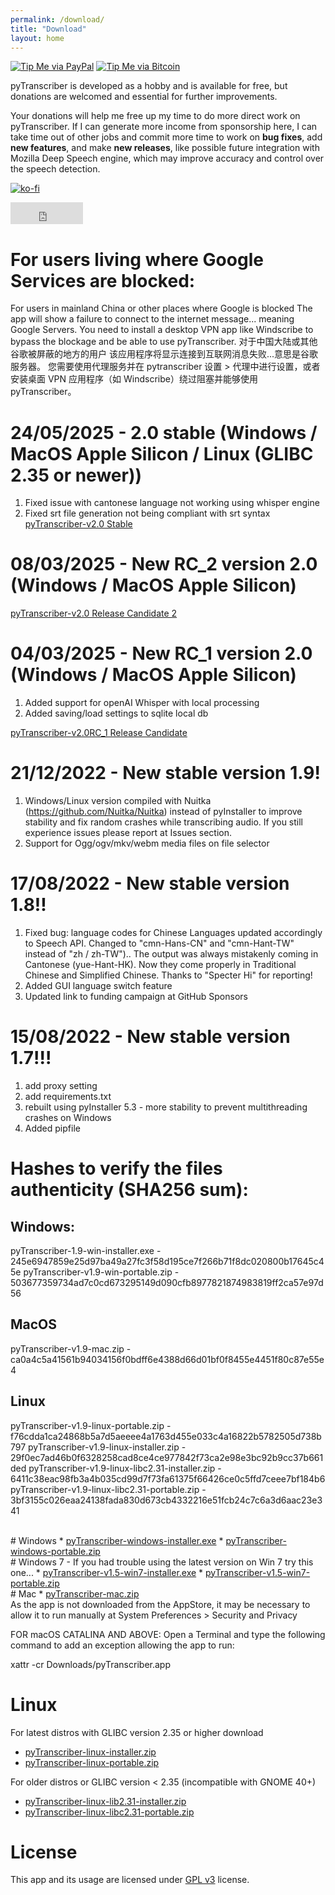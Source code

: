 ```yaml
---
permalink: /download/
title: "Download"
layout: home
---
```

[![Tip Me via PayPal](https://img.shields.io/badge/PayPal-tip%20me-1462ab.svg?logo=paypal)](https://www.paypal.com/cgi-bin/webscr?cmd=_donations&business=YHB854YHPJCU8&item_name=Donation+pyTranscriber&currency_code=BRL)
[![Tip Me via Bitcoin](https://img.shields.io/badge/Bitcoin%20Lightning-tip%20me-f7931a.svg?logo=lightning)](https://github.com/raryelcostasouza/pyTranscriber/raw/master/doc/lightning.jpeg)

pyTranscriber is developed as a hobby and is available for free, but donations are welcomed and essential for further improvements.

Your donations will help me free up my time to do more direct work on pyTranscriber. If I can generate more income from sponsorship here, I can take time out of other jobs and commit more time to work on <b>bug fixes</b>, add <b>new features</b>, and make <b>new releases</b>, like possible future integration with Mozilla Deep Speech engine, which may improve accuracy and control over the speech detection.

[![ko-fi](https://ko-fi.com/img/githubbutton_sm.svg)](https://ko-fi.com/A0A6AIR3D)
<iframe src="https://github.com/sponsors/raryelcostasouza/button" title="Sponsor raryelcostasouza" height="35" width="116" style="border: 0;"></iframe>

# For users living where Google Services are blocked:

For users in mainland China or other places where Google is blocked
The app will show a failure to connect to the internet message... meaning Google Servers.
You need to install a desktop VPN app like Windscribe to bypass the blockage and be able to use pyTranscriber.
对于中国大陆或其他谷歌被屏蔽的地方的用户
该应用程序将显示连接到互联网消息失败...意思是谷歌服务器。
您需要使用代理服务并在 pytranscriber 设置 > 代理中进行设置，或者安装桌面 VPN 应用程序（如 Windscribe）绕过阻塞并能够使用 pyTranscriber。

# 24/05/2025 - 2.0 stable (Windows / MacOS Apple Silicon / Linux (GLIBC 2.35 or newer))
1. Fixed issue with cantonese language not working using whisper engine
2. Fixed srt file generation not being compliant with srt syntax
<a href="https://github.com/raryelcostasouza/pyTranscriber/releases/tag/v2.0.0-stable">pyTranscriber-v2.0 Stable</a>

# 08/03/2025 - New RC_2 version 2.0 (Windows / MacOS Apple Silicon)
<a href="https://github.com/raryelcostasouza/pyTranscriber/releases/tag/v2.0-rc2">pyTranscriber-v2.0 Release Candidate 2</a>

# 04/03/2025 - New RC_1 version 2.0 (Windows / MacOS Apple Silicon)
1. Added support for openAI Whisper with local processing
2. Added saving/load settings to sqlite local db

<a href="https://github.com/raryelcostasouza/pyTranscriber/releases/tag/v2.0-rc1">pyTranscriber-v2.0RC_1 Release Candidate</a>


# 21/12/2022 - New stable version 1.9!
1. Windows/Linux version compiled with Nuitka (https://github.com/Nuitka/Nuitka) instead of pyInstaller to improve stability and fix random crashes while transcribing audio. If you still experience issues please report at Issues section.
2. Support for Ogg/ogv/mkv/webm media files on file selector


# 17/08/2022 - New stable version 1.8!!
1. Fixed bug: language codes for Chinese Languages updated accordingly to Speech API. Changed to "cmn-Hans-CN" and "cmn-Hant-TW" instead of "zh / zh-TW").. The output was always mistakenly coming in Cantonese (yue-Hant-HK). Now they come properly in Traditional Chinese and Simplified Chinese. Thanks to "Specter Hi" for reporting!
2. Added GUI language switch feature
3. Updated link to funding campaign at GitHub Sponsors

# 15/08/2022 - New stable version 1.7!!!
1. add proxy setting
2. add requirements.txt
3. rebuilt using pyInstaller 5.3 - more stability to prevent multithreading crashes on Windows
4. Added pipfile

# Hashes to verify the files authenticity (SHA256 sum):

## Windows:

pyTranscriber-1.9-win-installer.exe - 245e6947859e25d97ba49a27fc3f58d195ce7f266b71f8dc020800b17645c45e
pyTranscriber-v1.9-win-portable.zip - 503677359734ad7c0cd673295149d090cfb8977821874983819ff2ca57e97d56

## MacOS

pyTranscriber-v1.9-mac.zip - ca0a4c5a41561b94034156f0bdff6e4388d66d01bf0f8455e4451f80c87e55e4

## Linux

pyTranscriber-v1.9-linux-portable.zip - f76cdda1ca24868b5a7d5aeeee4a1763d455e033c4a16822b5782505d738b797
pyTranscriber-v1.9-linux-installer.zip - 29f0ec7ad46b0f6328258cad8ce4ce977842f73ca2e98e3bc92b9cc37b661ded
pyTranscriber-v1.9-linux-libc2.31-installer.zip - 6411c38eac98fb3a4b035cd99d7f73fa61375f66426ce0c5ffd7ceee7bf184b6
pyTranscriber-v1.9-linux-libc2.31-portable.zip - 3bf3155c026eaa24138fada830d673cb4332216e51fcb24c7c6a3d6aac23e341

<br>
# Windows
  * <a href="https://github.com/raryelcostasouza/pyTranscriber/releases/download/v1.9/pyTranscriber-1.9-win-installer.exe">pyTranscriber-windows-installer.exe</a>
  * <a href="https://github.com/raryelcostasouza/pyTranscriber/releases/download/v1.9/pyTranscriber-v1.9-win-portable.zip">pyTranscriber-windows-portable.zip</a>

<br>
# Windows 7 - If you had trouble using the latest version on Win 7 try this one...
  * <a href="https://github.com/raryelcostasouza/pyTranscriber/releases/download/v1.5-stable/pyTranscriber-v1.5-win7-installer.exe">pyTranscriber-v1.5-win7-installer.exe</a>
  * <a href="https://github.com/raryelcostasouza/pyTranscriber/releases/download/v1.5-stable/pyTranscriber-v1.5-win7-portable.zip">pyTranscriber-v1.5-win7-portable.zip</a>

<br>
# Mac
  * <a href="https://github.com/raryelcostasouza/pyTranscriber/releases/download/v1.9/pyTranscriber-v1.9-mac.zip">pyTranscriber-mac.zip</a>

<br>
As the app is not downloaded from the AppStore, it may be necessary to allow it to run manually at
System Preferences > Security and Privacy

FOR macOS CATALINA AND ABOVE:
Open a Terminal and type the following command to add an exception allowing the app to run:

xattr -cr Downloads/pyTranscriber.app

  
# Linux 

For latest distros with GLIBC version 2.35 or higher download

* <a href="https://github.com/raryelcostasouza/pyTranscriber/releases/download/v1.9/pyTranscriber-v1.9-linux-installer.zip">pyTranscriber-linux-installer.zip</a>
* <a href="https://github.com/raryelcostasouza/pyTranscriber/releases/download/v1.9/pyTranscriber-v1.9-linux-portable.zip">pyTranscriber-linux-portable.zip</a>

For older distros or GLIBC version < 2.35 (incompatible with GNOME 40+)
  
* <a href="https://github.com/raryelcostasouza/pyTranscriber/releases/download/v1.9/pyTranscriber-v1.9-linux-libc2.31-installer.zip">pyTranscriber-linux-lib2.31-installer.zip</a>
* <a href="https://github.com/raryelcostasouza/pyTranscriber/releases/download/v1.9/pyTranscriber-v1.9-linux-libc2.31-portable.zip">pyTranscriber-linux-libc2.31-portable.zip</a>



# License

This app and its usage are licensed under <a href="https://www.gnu.org/licenses/gpl-3.0.en.html">GPL v3</a> license.
